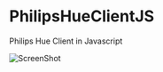 # PhilipsHueClientJS
Philips Hue Client in  Javascript

![ScreenShot](https://raw.github.com/Isasand/PhilipsHueClientJS/master/philips%20hue.png)
